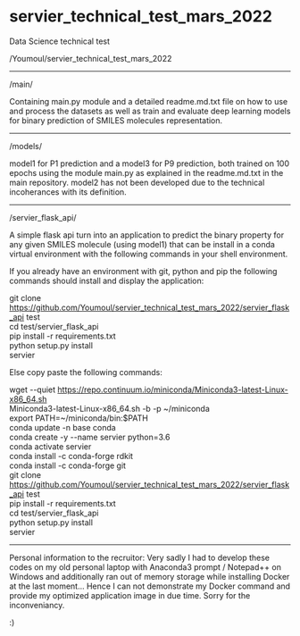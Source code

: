 # servier_technical_test_mars_2022
Data Science technical test

/Youmoul/servier_technical_test_mars_2022
_____________________________________________

/main/

Containing main.py module and a detailed readme.md.txt file on how to use and process the datasets as well as train and evaluate deep learning models for binary prediction of SMILES molecules representation.
_____________________________________________

/models/

model1 for P1 prediction and a model3 for P9 prediction, both trained on 100 epochs using the module main.py as explained in the readme.md.txt in the main repository. model2 has not been developed due to the technical incoherances with its definition. 
_____________________________________________

/servier_flask_api/

A simple flask api turn into an application to predict the binary property for any given SMILES molecule (using model1) that can be install in a conda virtual environment with the following commands in your shell environment.

If you already have an environment with git, python and pip the following commands should install and display the application:


git clone https://github.com/Youmoul/servier_technical_test_mars_2022/servier_flask_api test <br />
cd test/servier_flask_api <br />
pip install -r requirements.txt <br />
python setup.py install <br />
servier <br />



Else copy paste the following commands:

wget --quiet https://repo.continuum.io/miniconda/Miniconda3-latest-Linux-x86_64.sh <br />
Miniconda3-latest-Linux-x86_64.sh -b -p ~/miniconda <br />
export PATH=~/miniconda/bin:$PATH <br />
conda update -n base conda <br />
conda create -y --name servier python=3.6 <br />
conda activate servier <br />
conda install -c conda-forge rdkit <br />
conda install -c conda-forge git <br />
git clone https://github.com/Youmoul/servier_technical_test_mars_2022/servier_flask_api test <br />
pip install -r requirements.txt <br />
cd test/servier_flask_api <br />
python setup.py install <br />
servier <br />


__________________________________________

Personal information to the recruitor: 
Very sadly I had to develop these codes on my old personal laptop with Anaconda3 prompt / Notepad++ on Windows and additionally ran out of memory storage while installing Docker at the last moment... Hence I can not demonstrate my Docker command and provide my optimized application image in due time. Sorry for the inconveniancy.

:)

